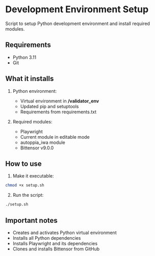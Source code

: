 # Development Environment Setup

Script to setup Python development environment and install required modules.

## Requirements

- Python 3.11
- Git

## What it installs

1. Python environment:

   - Virtual environment in **/validator_env**
   - Updated pip and setuptools
   - Requirements from requirements.txt

2. Required modules:
   - Playwright
   - Current module in editable mode
   - autoppia_iwa module
   - Bittensor v9.0.0

## How to use

1. Make it executable:

```bash
chmod +x setup.sh
```

2. Run the script:

```bash
./setup.sh
```

## Important notes

- Creates and activates Python virtual environment
- Installs all Python dependencies
- Installs Playwright and its dependencies
- Clones and installs Bittensor from GitHub
